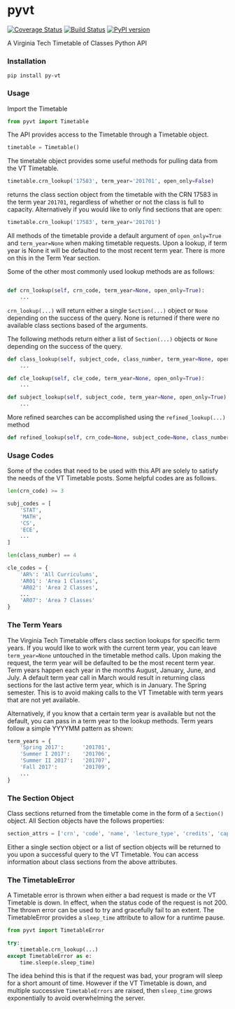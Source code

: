 # pyvt

[![Coverage Status](https://coveralls.io/repos/github/kevincianfarini/pyvt/badge.svg?branch=master)](https://coveralls.io/github/kevincianfarini/pyvt?branch=master)
[![Build Status](https://travis-ci.org/kevincianfarini/pyvt.svg?branch=master)](https://travis-ci.org/kevincianfarini/pyvt)
[![PyPI version](https://badge.fury.io/py/py-vt.svg)](https://badge.fury.io/py/py-vt)


A Virginia Tech Timetable of Classes Python API

### Installation

```shell
pip install py-vt
```

### Usage

Import the Timetable
```python
from pyvt import Timetable
```

The API provides access to the Timetable through a Timetable object.

```python
timetable = Timetable()
```

The timetable object provides some useful methods for pulling data from the VT Timetable.

```python
timetable.crn_lookup('17583', term_year='201701', open_only=False)
```

returns the class section object from the timetable with the CRN 17583 in the term year `201701`, regardless of whether or not the class is full to capacity. Alternatively if you would like to only find sections that are open:

```python
timetable.crn_lookup('17583', term_year='201701')
```

All methods of the timetable provide a default argument of ```open_only=True``` and ```term_year=None``` when making timetable requests. Upon a lookup, if term year is None it will be defaulted to the most recent term year. There is more on this in the Term Year section.

Some of the other most commonly used lookup methods are as follows:

```python

def crn_lookup(self, crn_code, term_year=None, open_only=True):
    ...
```
```crn_lookup(...)``` will return either a single ```Section(...)``` object or ```None``` depending on the success of the query. None is returned if there were no available class sections based of the arguments.

The following methods return either a list of ```Section(...)``` objects or ```None``` depending on the success of the query.

```python
def class_lookup(self, subject_code, class_number, term_year=None, open_only=True):
    ...

def cle_lookup(self, cle_code, term_year=None, open_only=True):
    ...

def subject_lookup(self, subject_code, term_year=None, open_only=True):
    ...
```

More refined searches can be accomplished using the ```refined_lookup(...)``` method

```python
def refined_lookup(self, crn_code=None, subject_code=None, class_number=None, cle_code=None, term_year=None, open_only=True):
```

### Usage Codes

Some of the codes that need to be used with this API are solely to satisfy the needs of the VT Timetable posts. Some helpful codes are as follows.

```python
len(crn_code) >= 3

subj_codes = [
    'STAT',
    'MATH',
    'CS',
    'ECE',
    ...
]

len(class_number) == 4

cle_codes = {
    'AR%': 'All Curriculums',
    'AR01': 'Area 1 Classes',
    'AR02': 'Area 2 Classes',
    ...
    'AR07': 'Area 7 Classes'
}
```

### The Term Years

The Virginia Tech Timetable offers class section lookups for specific term years. If you would like to work with the current term year, you can leave ```term_year=None``` untouched in the timetable method calls. Upon making the request, the term year will be defaulted to be the most recent term year.
Term years happen each year in the months August, January, June, and July. A default term year call in March would result in returning class sections for the last active term year, which is in January. The Spring semester. This is to avoid making calls to the VT Timetable with term years that are not yet available.

Alternatively, if you know that a certain term year is available but not the default, you can pass in a term year to the lookup methods. Term years follow a simple YYYYMM pattern as shown:

```python
term_years = {
    'Spring 2017':      '201701',
    'Summer I 2017':    '201706',
    'Summer II 2017':   '201707',
    'Fall 2017':        '201709',
    ...
}
```

### The Section Object

Class sections returned from the timetable come in the form of a ```Section()``` object. All Section objects have the follows properties:

```python
section_attrs = ['crn', 'code', 'name', 'lecture_type', 'credits', 'capacity', 'instructor', 'days', 'start_time', 'end_time', 'location', 'exam_type']
```

Either a single section object or a list of section objects will be returned to you upon a successful query to the VT Timetable. You can access information about class sections from the above attributes.

### The TimetableError

A Timetable error is thrown when either a bad request is made or the VT Timetable is down. In effect, when the status code of the request is not 200. The thrown error can be used to try and gracefully fail to an extent. The TimetableError provides a ```sleep_time``` attribute to allow for a runtime pause.

```python
from pyvt import TimetableError

try:
    timetable.crn_lookup(...)
except TimetableError as e:
    time.sleep(e.sleep_time)
```

The idea behind this is that if the request was bad, your program will sleep for a short amount of time. However if the VT Timetable is down, and multiple successive ```TimetableErrors``` are raised, then ```sleep_time``` grows exponentially to avoid overwhelming the server.
